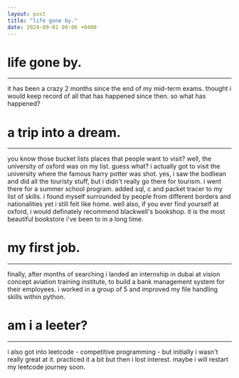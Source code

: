 ```yaml
---
layout: post
title: "life gone by."
date: 2024-09-01 09:06 +0400
---
```


# life gone by.

---

it has been a crazy 2 months since the end of my mid-term exams. thought i would keep record of all that has happened since then. so what has happened?

# a trip into a dream.

---

you know those bucket lists places that people want to visit? well, the university of oxford was on my list. guess what? i actually got to visit the university where the famous harry potter was shot. yes, i saw the bodliean and did all the touristy stuff, but i didn't really go there for tourism. i went there for a summer school program. added sql, c and packet tracer to my list of skills. i found myself surrounded by people from different borders and nationalities yet i still felt like home. well also, if you ever find yourself at oxford, i would definately recommend blackwell's bookshop. it is the most beautiful bookstore i've been to in a long time.

# my first job.

---

finally, after months of searching i landed an internship in dubai at vision concept aviation training institute, to build a bank management system for their employees. i worked in a group of 5 and improved my file handling skills within python.

# am i a leeter?

---

i also got into leetcode - competitive programming - but initially i wasn't really great at it. practiced it a bit but then i lost interest. maybe i will restart my leetcode journey soon.
